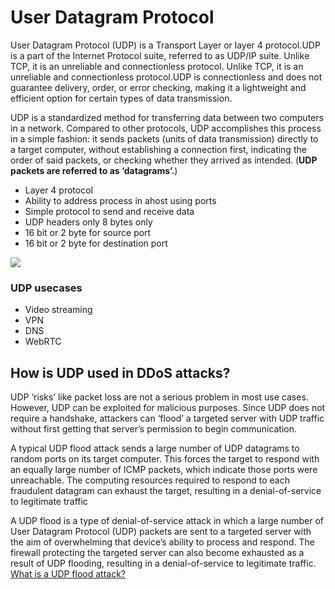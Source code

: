 # User Datagram Protocol

User Datagram Protocol (UDP) is a Transport Layer or layer 4 protocol.UDP is a part of the Internet Protocol suite, referred to as UDP/IP suite. Unlike TCP, it is an unreliable and connectionless protocol. Unlike TCP, it is an unreliable and connectionless protocol.UDP is connectionless and does not guarantee delivery, order, or error checking, making it a lightweight and efficient option for certain types of data transmission.

UDP is a standardized method for transferring data between two computers in a network. Compared to other protocols, UDP accomplishes this process in a simple fashion: it sends packets (units of data transmission) directly to a target computer, without establishing a connection first, indicating the order of said packets, or checking whether they arrived as intended. (**UDP packets are referred to as ‘datagrams’.**)


- Layer 4 protocol
- Ability to address process in ahost using ports
- Simple protocol to send and receive data
- UDP headers only 8 bytes only
- 16 bit or  2 byte for source port
- 16 bit or  2 byte for destination port

<img src="https://media.geeksforgeeks.org/wp-content/uploads/20240226104635/UDP-header.jpg"/>

### UDP usecases
- Video streaming
- VPN
- DNS
- WebRTC


## How is UDP used in DDoS attacks?

UDP ‘risks’ like packet loss are not a serious problem in most use cases. However, UDP can be exploited for malicious purposes. Since UDP does not require a handshake, attackers can ‘flood’ a targeted server with UDP traffic without first getting that server’s permission to begin communication.

A typical UDP flood attack sends a large number of UDP datagrams to random ports on its target computer. This forces the target to respond with an equally large number of ICMP packets, which indicate those ports were unreachable. The computing resources required to respond to each fraudulent datagram can exhaust the target, resulting in a denial-of-service to legitimate traffic

A UDP flood is a type of denial-of-service attack in which a large number of User Datagram Protocol (UDP) packets are sent to a targeted server with the aim of overwhelming that device’s ability to process and respond. The firewall protecting the targeted server can also become exhausted as a result of UDP flooding, resulting in a denial-of-service to legitimate traffic.
[What is a UDP flood attack?](https://www.cloudflare.com/learning/ddos/udp-flood-ddos-attack/)

